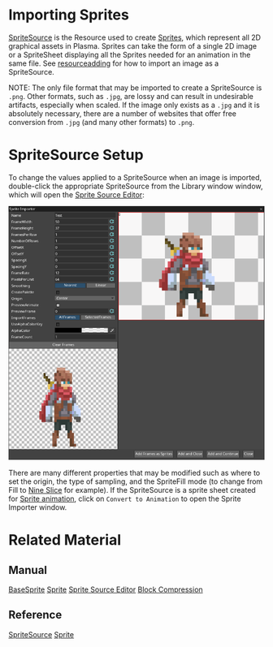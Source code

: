 # Importing Sprites
[SpriteSource](https://github.com/PlasmaEngine/PlasmaDocs/blob/master/code_reference/class_reference/spritesource.markdown) is the Resource used to create [Sprites](https://plasmaengine.github.io/PlasmaDocs/Manual/graphics/sprites/sprite.markdown), which represent all 2D graphical assets in Plasma.  Sprites can take the form of a single 2D image or a SpriteSheet displaying all the Sprites needed for an animation in the same file. See [resourceadding](https://plasmaengine.github.io/PlasmaDocs/Manual/editor/editorcommands/resourceadding.markdown) for how to import an image as a SpriteSource.

NOTE: The only file format that may be imported to create a SpriteSource is `.png`. Other formats, such as `.jpg`, are lossy and can result in undesirable artifacts, especially when scaled. If the image only exists as a `.jpg` and it is absolutely necessary, there are a number of websites that offer free conversion from `.jpg` (and many other formats) to `.png`.

# SpriteSource Setup
To change the values applied to a SpriteSource when an image is imported, double-click the appropriate SpriteSource from the Library window window, which will open the [Sprite Source Editor](https://plasmaengine.github.io/PlasmaDocs/Manual/graphics/sprites/spritesourceeditor.markdown):

![SpriteSourceEditor](https://raw.githubusercontent.com/PlasmaEngine/PlasmaDocs/master/media/SpriteImportFull.PNG) 

There are many different properties that may be modified such as where to set the origin, the type of sampling, and the SpriteFill mode (to change from Fill to [Nine Slice](https://plasmaengine.github.io/PlasmaDocs/Manual/graphics/sprites/area.markdown) for example). If the SpriteSource is a sprite sheet created for [ Sprite animation](https://plasmaengine.github.io/PlasmaDocs/Manual/graphics/sprites/spritesourceeditor.markdown#creating-sprite-animatio), click on `Convert to Animation` to open the Sprite Importer window.

# Related Material

## Manual
 [BaseSprite](https://plasmaengine.github.io/PlasmaDocs/Manual/graphics/sprites/basesprite.markdown)
 [Sprite](https://plasmaengine.github.io/PlasmaDocs/Manual/graphics/sprites/sprite.markdown)
 [Sprite Source Editor](https://plasmaengine.github.io/PlasmaDocs/Manual/graphics/sprites/spritesourceeditor.markdown)
 [Block Compression](https://plasmaengine.github.io/PlasmaDocs/Manual/graphics/adding_assets/block_compression.markdown)

## Reference
 [SpriteSource](https://plasmaengine.github.io/PlasmaDocs/Manual//code_reference/class_reference/spritesource.markdown) 
 [Sprite](https://plasmaengine.github.io/PlasmaDocs/Manual//code_reference/class_reference/sprite.markdown)  

 